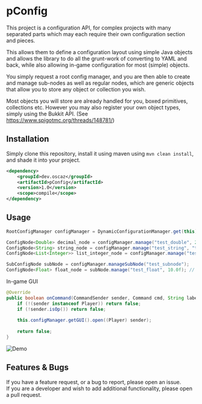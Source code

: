 pConfig
======

This project is a configuration API, for complex projects with many separated parts which may each require their own configuration section and pieces.

This allows them to define a configuration layout using simple Java objects and allows the library to do all the grunt-work of converting to YAML and back, while also allowing in-game configuration for most (simple) objects.
 
You simply request a root config manager, and you are then able to create and manage sub-nodes as well as regular nodes, which are generic objects that allow you to store any object or collection you wish.

Most objects you will store are already handled for you, boxed primitives, collections etc. 
However you may also register your own object types, simply using the Bukkit API.
(See https://www.spigotmc.org/threads/148781/)

Installation
-------
Simply clone this repository, install it using maven using `mvn clean install`, and shade it into your project.
```xml
<dependency>
    <groupId>dev.oscaz</groupId>
    <artifactId>pConfig</artifactId>
    <version>1.0</version>
    <scope>compile</scope>
</dependency>
```

Usage
-------
```java
RootConfigManager configManager = DynamicConfigurationManager.get(this); // Instantiate your config-manager, passing in your plugin instance

ConfigNode<Double> decimal_node = configManager.manage("test_double", 20.0); // Define a key and a default value
ConfigNode<String> string_node = configManager.manage("test_string", "testing123"); // Define a key and a default value
ConfigNode<List<Integer>> list_integer_node = configManager.manage("test_list_integer", Lists.newArrayList(1, 2, 10)); // Define a key and a default value

SubConfigNode subNode = configManager.manageSubNode("test_subnode");
ConfigNode<Float> float_node = subNode.manage("test_float", 10.0f); // Define a key and a default value
```

In-game GUI
```java
@Override
public boolean onCommand(CommandSender sender, Command cmd, String label, String[] args) {
    if (!(sender instanceof Player)) return false;
    if (!sender.isOp()) return false;
    
    this.configManager.getGUI().open((Player) sender);
    
    return false;
}
```

![Demo](https://i.gyazo.com/590a5e16fc09c89782702b355d24b262.gif)

Features & Bugs
-----

If you have a feature request, or a bug to report, please open an issue.\
If you are a developer and wish to add additional functionality, please open a pull request.
